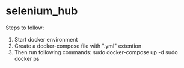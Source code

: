 # selenium_hub
Steps to follow:
1. Start docker environment
2. Create a docker-compose file with ".yml" extention
3. Then run following commands:
    sudo docker-compose up -d
    sudo docker ps
